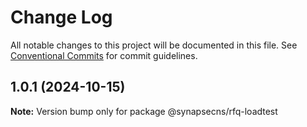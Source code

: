 # Change Log

All notable changes to this project will be documented in this file.
See [Conventional Commits](https://conventionalcommits.org) for commit guidelines.

## 1.0.1 (2024-10-15)

**Note:** Version bump only for package @synapsecns/rfq-loadtest
